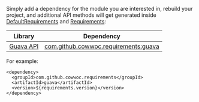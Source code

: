 Simply add a dependency for the module you are interested in, rebuild your project, and additional API methods
will get generated
inside [DefaultRequirements](https://cowwoc.github.io/requirements.java/8.0.5/docs/api/com.github.cowwoc.requirements/com/github/cowwoc/requirements/DefaultRequirements.html)
and [Requirements](https://cowwoc.github.io/requirements.java/8.0.5/docs/api/com.github.cowwoc.requirements/com/github/cowwoc/requirements/Requirements.html):

| Library                                                       | Dependency |
|---------------------------------------------------------------|------------|
| [Guava API](https://guava.dev/releases/28.0-jre/api/docs/)    | [com.github.cowwoc.requirements:guava](https://search.maven.org/search?q=g:com.github.cowwoc.requirements%20AND%20a:guava) |

For example:

```
<dependency>
  <groupId>com.github.cowwoc.requirements</groupId>
  <artifactId>guava</artifactId>
  <version>${requirements.version}</version>
</dependency>
```
